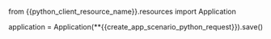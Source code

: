 from {{python_client_resource_name}}.resources import Application

application = Application(**{{create_app_scenario_python_request}}).save()
